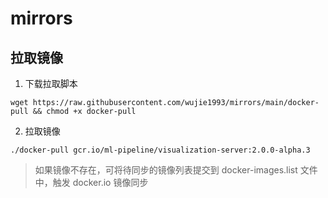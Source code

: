 # mirrors

## 拉取镜像

1. 下载拉取脚本

```
wget https://raw.githubusercontent.com/wujie1993/mirrors/main/docker-pull && chmod +x docker-pull
```

2. 拉取镜像

```
./docker-pull gcr.io/ml-pipeline/visualization-server:2.0.0-alpha.3
```

> 如果镜像不存在，可将待同步的镜像列表提交到 docker-images.list 文件中，触发 docker.io 镜像同步
